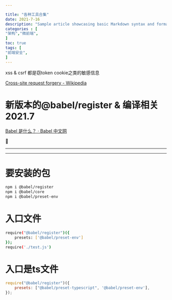 ```yaml
---

title: "各种工具合集"
date: 2021-7-16
description: "Sample article showcasing basic Markdown syntax and formatting for HTML elements."
categories : [                              
"架构","微前端",
]
toc: true
tags: [
"前端安全",
]
---
```


xss & csrf 都是窃token cookie之类的敏感信息

[Cross-site request forgery - Wikipedia](https://en.wikipedia.org/wiki/Cross-site_request_forgery)

 <!--more-->

# 新版本的@babel/register & 编译相关 2021.7

[Babel 是什么？ · Babel 中文网](https://www.babeljs.cn/docs/)

📖

---

---

# 要安装的包

```bash
npm i @babel/register
npm i @babel/core
npm i @babel/preset-env
```

# 入口文件

```bash
require("@babel/register")({
	presets: ['@babel/preset-env']
});
require('./test.js')
```

# 入口是ts文件

```jsx
require("@babel/register")({
	presets: ["@babel/preset-typescript", '@babel/preset-env'],
});
```
